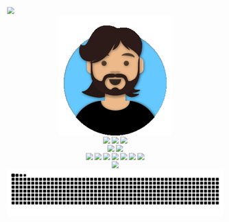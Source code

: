<img src="https://readme-typing-svg.herokuapp.com/?font=Quicksand&size=72&center=true&vCenter=true&width=1024&height=72&duration=6000&lines=Raul+Dipeas">

<div align="center">
  <a href=https://rauldipeas.com.br><img src="avatar.gif"></a>
  </br>
  <a href="https://dev.to/rauldipeas"><img src="https://img.shields.io/badge/dev.to-0A0A0A?logo=devdotto&logoColor=fff&style=for-the-badge"></a>
  <a href="https://bandlab.com/rauldipeas"><img src="https://img.shields.io/badge/BandLab-F12C18?logo=bandlab&logoColor=fff&style=for-the-badge"></a>
  <a href="https://trakt.tv/users/rauldipeas"><img src="https://img.shields.io/badge/Trakt-ED1C24?logo=trakt&logoColor=fff&style=for-the-badge"></a>
  </br>
  <a href="https://phanpy.social/#/mastodon.social/a/1202480?media=1"><img src="https://img.shields.io/mastodon/follow/001202480?color=6263fd&domain=https%3A%2F%2Fmastodon.social&label=Mastodon&logo=mastodon&style=for-the-badge"></a>
  <a href="https://youtube.com/rauldipeas"><img src="https://img.shields.io/youtube/channel/subscribers/UCDujDO27n_ItUi_mPDXEZpQ?logoColor=red&=label=YouTuhe&logo=youtube&style=for-the-badge"></a>
  </br>
  <a href="https://respin-rdx.sourceforge.io"><img src="https://raw.githubusercontent.com/PapirusDevelopmentTeam/papirus-icon-theme/master/Papirus/64x64/apps/tux.svg"></a>
  <a href="https://rauldipeas.substack.com"><img src="https://raw.githubusercontent.com/PapirusDevelopmentTeam/papirus-icon-theme/master/Papirus/64x64/apps/fbreader.svg"></a>
  <a href="https://nosta.me/c314d80edb260bea0632d1a8dd04f3cd062312cbad1914ef160649f4953747b3"><img src="https://raw.githubusercontent.com/mbarulli/nostr-logo/main/SVG/nostr-icon-white-on-purple.svg" width="64px"></a>
  <a href="https://phanpy.social/#/mastodon.social/a/1202480?media=1"><img src="https://raw.githubusercontent.com/PapirusDevelopmentTeam/papirus-icon-theme/master/Papirus/64x64/apps/mstdn.svg"></a>
  <a href="https://account.wire.com/user-profile/?id=6efdfd85-a846-415b-8ce9-a903b469e869"><img src="https://raw.githubusercontent.com/PapirusDevelopmentTeam/papirus-icon-theme/master/Papirus/64x64/apps/wire.svg"></a>
  <a href="https://keybase.io/rauldipeas_wkb"><img src="https://raw.githubusercontent.com/PapirusDevelopmentTeam/papirus-icon-theme/master/Papirus/64x64/apps/keybase.svg"></a></li>
  <a href="https://youtube.com/rauldipeas"><img src="https://raw.githubusercontent.com/PapirusDevelopmentTeam/papirus-icon-theme/master/Papirus/64x64/apps/youtube.svg"></a>
  </br>
  <img src="https://github-readme-stats.vercel.app/api?username=rauldipeas&include_all_commits=true&show_icons=true&theme=transparent&hide_border=true&hide_title=true&locale=pt-br">
  </br>
  <picture>
    <source media="(prefers-color-scheme: dark)" srcset="https://github.com/rauldipeas/rauldipeas/blob/snake/snake-dark.svg">
    <source media="(prefers-color-scheme: light)" srcset="https://github.com/rauldipeas/rauldipeas/blob/snake/snake.svg">
    <img src="https://github.com/rauldipeas/rauldipeas/blob/snake/snake.svg">
  </picture>
</div>